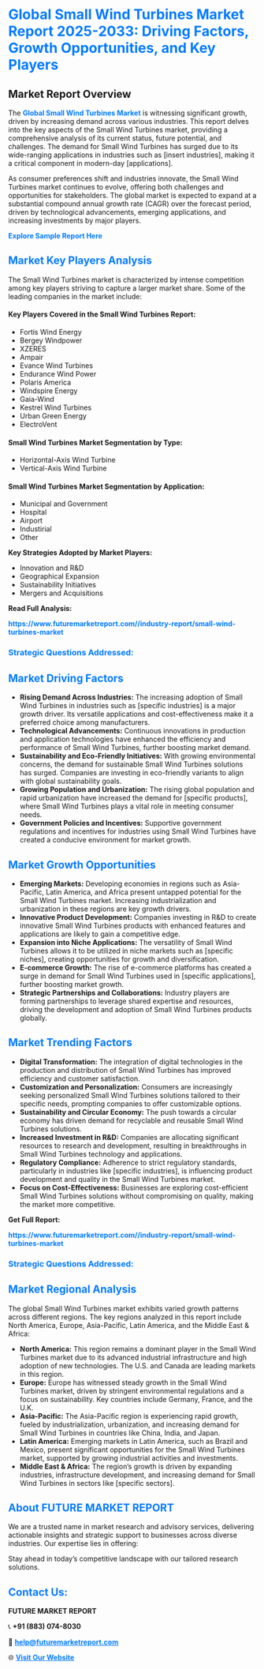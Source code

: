 <h1 style="color: #007BFF;">Global Small Wind Turbines Market Report 2025-2033: Driving Factors, Growth Opportunities, and Key Players</h1>

<section id="overview">
<h2>Market Report Overview</h2>
<p>The <a href="https://www.futuremarketreport.com//industry-report/small-wind-turbines-market" style="color: #007BFF; text-decoration: none;"><strong>Global Small Wind Turbines Market</strong></a> is witnessing significant growth, driven by increasing demand across various industries. This report delves into the key aspects of the Small Wind Turbines market, providing a comprehensive analysis of its current status, future potential, and challenges. The demand for Small Wind Turbines has surged due to its wide-ranging applications in industries such as [insert industries], making it a critical component in modern-day [applications].</p>
<p>As consumer preferences shift and industries innovate, the Small Wind Turbines market continues to evolve, offering both challenges and opportunities for stakeholders. The global market is expected to expand at a substantial compound annual growth rate (CAGR) over the forecast period, driven by technological advancements, emerging applications, and increasing investments by major players.</p>
</section>

<section id="overview">
<p><a href="https://www.futuremarketreport.com//request-sample/reportId=61056" style="color: #007BFF; text-decoration: none;"><strong>Explore Sample Report Here</strong></a></p>
</section>

<section id="key-players">
<h2 style="color: #007BFF;">Market Key Players Analysis</h2>
<p>The Small Wind Turbines market is characterized by intense competition among key players striving to capture a larger market share. Some of the leading companies in the market include:</p>
<h4>Key Players Covered in the Small Wind Turbines Report:</h4>
<ul><li>Fortis Wind Energy</li><li>Bergey Windpower</li><li>XZERES</li><li>Ampair</li><li>Evance Wind Turbines</li><li>Endurance Wind Power</li><li>Polaris America</li><li>Windspire Energy</li><li>Gaia-Wind</li><li>Kestrel Wind Turbines</li><li>Urban Green Energy</li><li>ElectroVent</li></ul>
<h4>Small Wind Turbines Market Segmentation by Type:</h4>
<ul><li>Horizontal-Axis Wind Turbine</li><li>Vertical-Axis Wind Turbine</li></ul>

<h4>Small Wind Turbines Market Segmentation by Application:</h4>
<ul><li>Municipal and Government</li><li>Hospital</li><li>Airport</li><li>Industirial</li><li>Other</li></ul>
<p><strong>Key Strategies Adopted by Market Players:</strong></p>
<ul>
<li>Innovation and R&D</li>
<li>Geographical Expansion</li>
<li>Sustainability Initiatives</li>
<li>Mergers and Acquisitions</li>
</ul>
</section>

<section>
<p><strong>Read Full Analysis: </strong></p><a href="https://www.futuremarketreport.com//industry-report/small-wind-turbines-market" style="color: #007BFF; text-decoration: none;"><strong>https://www.futuremarketreport.com//industry-report/small-wind-turbines-market</strong></a>
<h3 style="color: #007BFF;">Strategic Questions Addressed:</h3>
</section>

<section id="driving-factors">
<h2 style="color: #007BFF;">Market Driving Factors</h2>
<ul>
<li><strong>Rising Demand Across Industries:</strong> The increasing adoption of Small Wind Turbines in industries such as [specific industries] is a major growth driver. Its versatile applications and cost-effectiveness make it a preferred choice among manufacturers.</li>
<li><strong>Technological Advancements:</strong> Continuous innovations in production and application technologies have enhanced the efficiency and performance of Small Wind Turbines, further boosting market demand.</li>
<li><strong>Sustainability and Eco-Friendly Initiatives:</strong> With growing environmental concerns, the demand for sustainable Small Wind Turbines solutions has surged. Companies are investing in eco-friendly variants to align with global sustainability goals.</li>
<li><strong>Growing Population and Urbanization:</strong> The rising global population and rapid urbanization have increased the demand for [specific products], where Small Wind Turbines plays a vital role in meeting consumer needs.</li>
<li><strong>Government Policies and Incentives:</strong> Supportive government regulations and incentives for industries using Small Wind Turbines have created a conducive environment for market growth.</li>
</ul>
</section>

<section id="growth-opportunities">
<h2 style="color: #007BFF;">Market Growth Opportunities</h2>
<ul>
<li><strong>Emerging Markets:</strong> Developing economies in regions such as Asia-Pacific, Latin America, and Africa present untapped potential for the Small Wind Turbines market. Increasing industrialization and urbanization in these regions are key growth drivers.</li>
<li><strong>Innovative Product Development:</strong> Companies investing in R&D to create innovative Small Wind Turbines products with enhanced features and applications are likely to gain a competitive edge.</li>
<li><strong>Expansion into Niche Applications:</strong> The versatility of Small Wind Turbines allows it to be utilized in niche markets such as [specific niches], creating opportunities for growth and diversification.</li>
<li><strong>E-commerce Growth:</strong> The rise of e-commerce platforms has created a surge in demand for Small Wind Turbines used in [specific applications], further boosting market growth.</li>
<li><strong>Strategic Partnerships and Collaborations:</strong> Industry players are forming partnerships to leverage shared expertise and resources, driving the development and adoption of Small Wind Turbines products globally.</li>
</ul>
</section>

<section id="trending-factors">
<h2 style="color: #007BFF;">Market Trending Factors</h2>
<ul>
<li><strong>Digital Transformation:</strong> The integration of digital technologies in the production and distribution of Small Wind Turbines has improved efficiency and customer satisfaction.</li>
<li><strong>Customization and Personalization:</strong> Consumers are increasingly seeking personalized Small Wind Turbines solutions tailored to their specific needs, prompting companies to offer customizable options.</li>
<li><strong>Sustainability and Circular Economy:</strong> The push towards a circular economy has driven demand for recyclable and reusable Small Wind Turbines solutions.</li>
<li><strong>Increased Investment in R&D:</strong> Companies are allocating significant resources to research and development, resulting in breakthroughs in Small Wind Turbines technology and applications.</li>
<li><strong>Regulatory Compliance:</strong> Adherence to strict regulatory standards, particularly in industries like [specific industries], is influencing product development and quality in the Small Wind Turbines market.</li>
<li><strong>Focus on Cost-Effectiveness:</strong> Businesses are exploring cost-efficient Small Wind Turbines solutions without compromising on quality, making the market more competitive.</li>
</ul>
</section>

<section>
<p><strong>Get Full Report: </strong></p><a href="https://www.futuremarketreport.com//industry-report/small-wind-turbines-market" style="color: #007BFF; text-decoration: none;"><strong>https://www.futuremarketreport.com//industry-report/small-wind-turbines-market</strong></a>
<h3 style="color: #007BFF;">Strategic Questions Addressed:</h3>
</section>


<section id="regional-analysis">
<h2 style="color: #007BFF;">Market Regional Analysis</h2>
<p>The global Small Wind Turbines market exhibits varied growth patterns across different regions. The key regions analyzed in this report include North America, Europe, Asia-Pacific, Latin America, and the Middle East & Africa:</p>
<ul>
<li><strong>North America:</strong> This region remains a dominant player in the Small Wind Turbines market due to its advanced industrial infrastructure and high adoption of new technologies. The U.S. and Canada are leading markets in this region.</li>
<li><strong>Europe:</strong> Europe has witnessed steady growth in the Small Wind Turbines market, driven by stringent environmental regulations and a focus on sustainability. Key countries include Germany, France, and the U.K.</li>
<li><strong>Asia-Pacific:</strong> The Asia-Pacific region is experiencing rapid growth, fueled by industrialization, urbanization, and increasing demand for Small Wind Turbines in countries like China, India, and Japan.</li>
<li><strong>Latin America:</strong> Emerging markets in Latin America, such as Brazil and Mexico, present significant opportunities for the Small Wind Turbines market, supported by growing industrial activities and investments.</li>
<li><strong>Middle East & Africa:</strong> The region’s growth is driven by expanding industries, infrastructure development, and increasing demand for Small Wind Turbines in sectors like [specific sectors].</li>
</ul>
</section>

<footer>
<h2 style="color: #007BFF;">About FUTURE MARKET REPORT</h2>
<p>We are a trusted name in market research and advisory services, delivering actionable insights and strategic support to businesses across diverse industries. Our expertise lies in offering:</p>

<p>Stay ahead in today’s competitive landscape with our tailored research solutions.</p>

<h2 style="color: #007BFF;">Contact Us:</h2>
<p><strong>FUTURE MARKET REPORT</strong></p>
<p>📞 <strong>+91 (883) 074-8030</strong></p>
<p>📧 <strong><a href="mailto:help@futuremarketreport.com" style="color: #007BFF;">help@futuremarketreport.com</a></strong></p>
<p>🌐 <strong><a href="https://www.futuremarketreport.com/" style="color: #007BFF;">Visit Our Website</a></strong></p>
</footer>